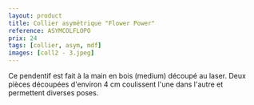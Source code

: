 ```yaml
---
layout: product
title: Collier asymétrique "Flower Power"
reference: ASYMCOLFLOPO
prix: 24
tags: [collier, asym, mdf]
images: [coll2 - 3.jpeg]
---
```

Ce pendentif est fait à la main en bois (medium) découpé au laser. Deux pièces découpées d'environ 4&nbsp;cm coulissent l'une dans l'autre et permettent diverses poses.